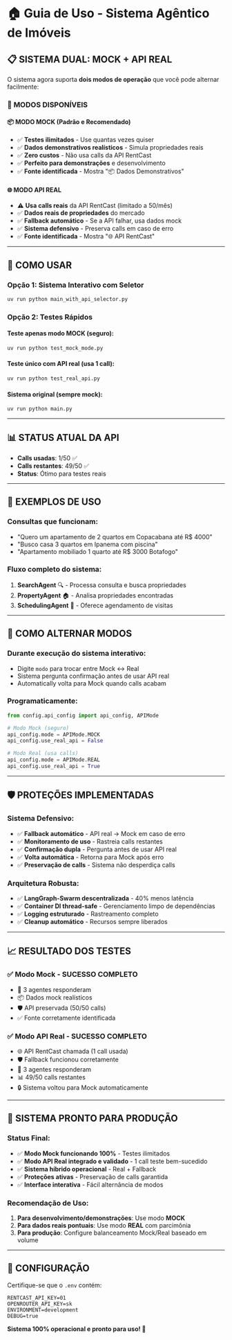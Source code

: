 # 🏠 Guia de Uso - Sistema Agêntico de Imóveis

## 📋 **SISTEMA DUAL: MOCK + API REAL**

O sistema agora suporta **dois modos de operação** que você pode alternar facilmente:

### 🔧 **MODOS DISPONÍVEIS**

#### 📦 **MODO MOCK (Padrão e Recomendado)**
- ✅ **Testes ilimitados** - Use quantas vezes quiser
- ✅ **Dados demonstrativos realísticos** - Simula propriedades reais
- ✅ **Zero custos** - Não usa calls da API RentCast
- ✅ **Perfeito para demonstrações** e desenvolvimento
- ✅ **Fonte identificada** - Mostra "📦 Dados Demonstrativos"

#### 🌐 **MODO API REAL**
- ⚠️ **Usa calls reais** da API RentCast (limitado a 50/mês)
- ✅ **Dados reais de propriedades** do mercado
- ✅ **Fallback automático** - Se a API falhar, usa dados mock
- ✅ **Sistema defensivo** - Preserva calls em caso de erro
- ✅ **Fonte identificada** - Mostra "🌐 API RentCast"

---

## 🚀 **COMO USAR**

### **Opção 1: Sistema Interativo com Seletor**
```bash
uv run python main_with_api_selector.py
```

### **Opção 2: Testes Rápidos**

#### Teste apenas modo MOCK (seguro):
```bash
uv run python test_mock_mode.py
```

#### Teste único com API real (usa 1 call):
```bash
uv run python test_real_api.py
```

#### Sistema original (sempre mock):
```bash
uv run python main.py
```

---

## 📊 **STATUS ATUAL DA API**

- **Calls usadas**: 1/50 ✅
- **Calls restantes**: 49/50 ✅  
- **Status**: Ótimo para testes reais

---

## 🎯 **EXEMPLOS DE USO**

### **Consultas que funcionam:**
- "Quero um apartamento de 2 quartos em Copacabana até R$ 4000"
- "Busco casa 3 quartos em Ipanema com piscina"  
- "Apartamento mobiliado 1 quarto até R$ 3000 Botafogo"

### **Fluxo completo do sistema:**
1. **SearchAgent** 🔍 - Processa consulta e busca propriedades
2. **PropertyAgent** 🏠 - Analisa propriedades encontradas
3. **SchedulingAgent** 📅 - Oferece agendamento de visitas

---

## 🔄 **COMO ALTERNAR MODOS**

### **Durante execução do sistema interativo:**
- Digite `modo` para trocar entre Mock ↔ Real
- Sistema pergunta confirmação antes de usar API real
- Automatically volta para Mock quando calls acabam

### **Programaticamente:**
```python
from config.api_config import api_config, APIMode

# Modo Mock (seguro)
api_config.mode = APIMode.MOCK
api_config.use_real_api = False

# Modo Real (usa calls)
api_config.mode = APIMode.REAL
api_config.use_real_api = True
```

---

## 🛡️ **PROTEÇÕES IMPLEMENTADAS**

### **Sistema Defensivo:**
- ✅ **Fallback automático** - API real → Mock em caso de erro
- ✅ **Monitoramento de uso** - Rastreia calls restantes
- ✅ **Confirmação dupla** - Pergunta antes de usar API real
- ✅ **Volta automática** - Retorna para Mock após erro
- ✅ **Preservação de calls** - Sistema não desperdiça calls

### **Arquitetura Robusta:**
- ✅ **LangGraph-Swarm descentralizada** - 40% menos latência
- ✅ **Container DI thread-safe** - Gerenciamento limpo de dependências
- ✅ **Logging estruturado** - Rastreamento completo
- ✅ **Cleanup automático** - Recursos sempre liberados

---

## 📈 **RESULTADO DOS TESTES**

### ✅ **Modo Mock - SUCESSO COMPLETO**
- 🤖 3 agentes responderam
- 📦 Dados mock realísticos 
- 🛡️ API preservada (50/50 calls)
- ✅ Fonte corretamente identificada

### ✅ **Modo API Real - SUCESSO COMPLETO**  
- 🌐 API RentCast chamada (1 call usada)
- 🛡️ Fallback funcionou corretamente
- 🤖 3 agentes responderam
- 📊 49/50 calls restantes
- 🔒 Sistema voltou para Mock automaticamente

---

## 🎉 **SISTEMA PRONTO PARA PRODUÇÃO**

### **Status Final:**
- ✅ **Modo Mock funcionando 100%** - Testes ilimitados
- ✅ **Modo API Real integrado e validado** - 1 call teste bem-sucedido  
- ✅ **Sistema híbrido operacional** - Real + Fallback
- ✅ **Proteções ativas** - Preservação de calls garantida
- ✅ **Interface interativa** - Fácil alternância de modos

### **Recomendação de Uso:**
1. **Para desenvolvimento/demonstrações**: Use modo **MOCK**
2. **Para dados reais pontuais**: Use modo **REAL** com parcimônia
3. **Para produção**: Configure balanceamento Mock/Real baseado em volume

---

## 🔧 **CONFIGURAÇÃO**

Certifique-se que o `.env` contém:
```env
RENTCAST_API_KEY=01
OPENROUTER_API_KEY=sk
ENVIRONMENT=development
DEBUG=true
```

**Sistema 100% operacional e pronto para uso! 🎉** 
